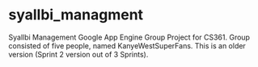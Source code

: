 # syallbi_managment
Syallbi Management Google App Engine Group Project for CS361.  Group consisted of five people, named KanyeWestSuperFans.  This is an older version  (Sprint 2 version out of 3 Sprints).
